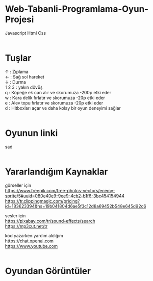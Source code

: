# Web-Tabanli-Programlama-Oyun-Projesi <br>
 Javascript Html Css
 <br> <br>
# Tuşlar  <br>
↑ : Zıplama  <br>
← : Sağ sol hareket <br>
↓ : Durma <br>
1 2 3 : yakın dövüş  <br>
q : Köpeğe ek can alır ve skorumuza -200p etki eder <br>
w : Kara delik fırlatır ve skorumuza -20p etki eder <br>
e : Alev topu fırlatır ve skorumuza -20p etki eder <br>
d : Hitboxları açar ve daha kolay bir oyun deneyimi sağlar  <br> <br>

# Oyunun linki 
sad
<br> <br>
# Yararlandığım Kaynaklar 
görseller için <br>
https://www.freepik.com/free-photos-vectors/enemy-sprite/5#uuid=080e40e9-9ee9-4cb2-b1f6-3bc454154944 <br>
https://tr.clippingmagic.com/pricing?id=183623394&hs=19b041804d6ae5f3c12d8a69452b548e645d92c6

sesler için  <br>
https://pixabay.com/tr/sound-effects/search <br>
https://mp3cut.net/tr

kod yazarken yardım aldığım <br>
https://chat.openai.com <br>
https://www.youtube.com
<br> <br>
# Oyundan Görüntüler
